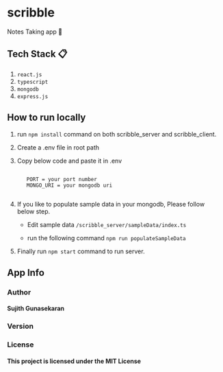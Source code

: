 # scribble

Notes Taking app 📕


## Tech Stack 📋

  1. `react.js`
  2. `typescript`
  3. `mongodb`
  4. `express.js`

## How to run locally

  1. run `npm install` command on both scribble_server and scribble_client.   
  2. Create a .env file in root path
  3. Copy below code and paste it in .env
  
      <code>
        PORT = your port number
        MONGO_URI = your mongodb uri
      </code>
  
  4. If you like to populate sample data in your mongodb, Please follow below step.
      
     * Edit sample data `/scribble_server/sampleData/index.ts`
     
     * run the following command `npm run populateSampleData` 
      
  5. Finally run `npm start` command to run server. 


## App Info

<h3>Author</h3>

<h4>Sujith Gunasekaran</h3>

<h3>Version</h3>

<h3>License</h3>

<h4>This project is licensed under the MIT License</h4>


